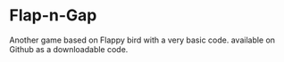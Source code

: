 # Flap-n-Gap
Another game based on Flappy bird with a very basic code. available on Github as a downloadable code.
